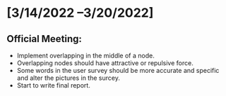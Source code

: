 # [3/14/2022 –3/20/2022]
## Official Meeting:
- Implement overlapping in the middle of a node.
- Overlapping nodes should have attractive or repulsive force.
- Some words in the user survey should be more accurate and specific and alter the pictures in the surcey.
- Start to write final report.
